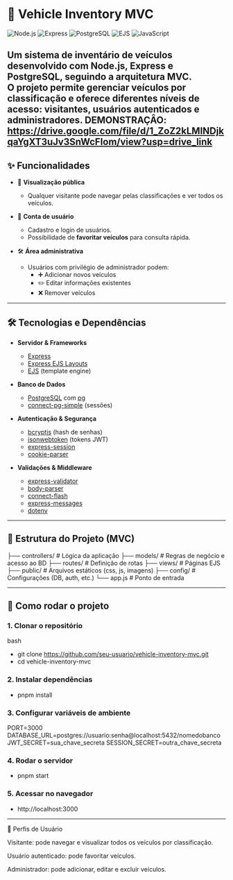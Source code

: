 # 🚗 Vehicle Inventory MVC

![Node.js](https://img.shields.io/badge/node.js-339933.svg?style=for-the-badge&logo=node.js&logoColor=white)
![Express](https://img.shields.io/badge/express-000000.svg?style=for-the-badge&logo=express&logoColor=white)
![PostgreSQL](https://img.shields.io/badge/postgresql-336791.svg?style=for-the-badge&logo=postgresql&logoColor=white)
![EJS](https://img.shields.io/badge/ejs-2C3E50.svg?style=for-the-badge&logo=ejs&logoColor=white)
![JavaScript](https://img.shields.io/badge/javascript-F7DF1E.svg?style=for-the-badge&logo=javascript&logoColor=black)

Um sistema de inventário de veículos desenvolvido com **Node.js**, **Express** e **PostgreSQL**, seguindo a arquitetura **MVC**.  
O projeto permite gerenciar veículos por classificação e oferece diferentes níveis de acesso: visitantes, usuários autenticados e administradores.
DEMONSTRAÇÂO: https://drive.google.com/file/d/1_ZoZ2kLMINDjkqaYgXT3uJv3SnWcFIom/view?usp=drive_link
---

## ✨ Funcionalidades

- 🔎 **Visualização pública**
  - Qualquer visitante pode navegar pelas classificações e ver todos os veículos.

- 👤 **Conta de usuário**
  - Cadastro e login de usuários.
  - Possibilidade de **favoritar veículos** para consulta rápida.

- 🛠️ **Área administrativa**
  - Usuários com privilégio de administrador podem:
    - ➕ Adicionar novos veículos
    - ✏️ Editar informações existentes
    - ❌ Remover veículos

---

## 🛠️ Tecnologias e Dependências

- **Servidor & Frameworks**
  - [Express](https://expressjs.com/)
  - [Express EJS Layouts](https://www.npmjs.com/package/express-ejs-layouts)
  - [EJS](https://ejs.co/) (template engine)
  
- **Banco de Dados**
  - [PostgreSQL](https://www.postgresql.org/) com [pg](https://node-postgres.com/)
  - [connect-pg-simple](https://www.npmjs.com/package/connect-pg-simple) (sessões)

- **Autenticação & Segurança**
  - [bcryptjs](https://www.npmjs.com/package/bcryptjs) (hash de senhas)
  - [jsonwebtoken](https://www.npmjs.com/package/jsonwebtoken) (tokens JWT)
  - [express-session](https://www.npmjs.com/package/express-session)
  - [cookie-parser](https://www.npmjs.com/package/cookie-parser)

- **Validações & Middleware**
  - [express-validator](https://express-validator.github.io/)
  - [body-parser](https://www.npmjs.com/package/body-parser)
  - [connect-flash](https://www.npmjs.com/package/connect-flash)
  - [express-messages](https://www.npmjs.com/package/express-messages)
  - [dotenv](https://www.npmjs.com/package/dotenv)

---

## 📂 Estrutura do Projeto (MVC)

├── controllers/ # Lógica da aplicação
├── models/ # Regras de negócio e acesso ao BD
├── routes/ # Definição de rotas
├── views/ # Páginas EJS
├── public/ # Arquivos estáticos (css, js, imagens)
├── config/ # Configurações (DB, auth, etc.)
└── app.js # Ponto de entrada

---

## 🚀 Como rodar o projeto

### 1. Clonar o repositório
bash
- git clone https://github.com/seu-usuario/vehicle-inventory-mvc.git
- cd vehicle-inventory-mvc
### 2. Instalar dependências
- pnpm install
### 3. Configurar variáveis de ambiente
PORT=3000
DATABASE_URL=postgres://usuario:senha@localhost:5432/nomedobanco
JWT_SECRET=sua_chave_secreta
SESSION_SECRET=outra_chave_secreta
### 4. Rodar o servidor
- pnpm start
### 5. Acessar no navegador
- http://localhost:3000
  
- ---

👥 Perfis de Usuário

Visitante: pode navegar e visualizar todos os veículos por classificação.

Usuário autenticado: pode favoritar veículos.

Administrador: pode adicionar, editar e excluir veículos.
